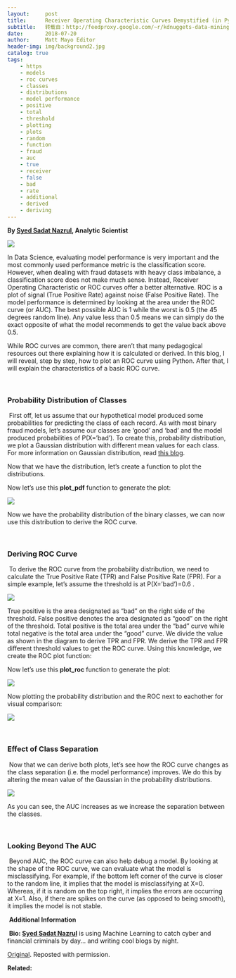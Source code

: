 ```yaml
---
layout:     post
title:      Receiver Operating Characteristic Curves Demystified (in Python)
subtitle:   转载自：http://feedproxy.google.com/~r/kdnuggets-data-mining-analytics/~3/ljlQvKSOuoA/receiver-operating-characteristic-curves-demystified-python.html
date:       2018-07-20
author:     Matt Mayo Editor
header-img: img/background2.jpg
catalog: true
tags:
    - https
    - models
    - roc curves
    - classes
    - distributions
    - model performance
    - positive
    - total
    - threshold
    - plotting
    - plots
    - random
    - function
    - fraud
    - auc
    - true
    - receiver
    - false
    - bad
    - rate
    - additional
    - derived
    - deriving
---
```


**By [Syed Sadat Nazrul](https://www.linkedin.com/in/snazrul1), Analytic Scientist**

![](https://cdn-images-1.medium.com/max/800/1*k65OKy7TOhBWRIfx0u6JqA.png)


In Data Science, evaluating model performance is very important and the most commonly used performance metric is the classification score. However, when dealing with fraud datasets with heavy class imbalance, a classification score does not make much sense. Instead, Receiver Operating Characteristic or ROC curves offer a better alternative. ROC is a plot of signal (True Positive Rate) against noise (False Positive Rate). The model performance is determined by looking at the area under the ROC curve (or AUC). The best possible AUC is 1 while the worst is 0.5 (the 45 degrees random line). Any value less than 0.5 means we can simply do the exact opposite of what the model recommends to get the value back above 0.5.

While ROC curves are common, there aren’t that many pedagogical resources out there explaining how it is calculated or derived. In this blog, I will reveal, step by step, how to plot an ROC curve using Python. After that, I will explain the characteristics of a basic ROC curve.

 

### Probability Distribution of Classes

 First off, let us assume that our hypothetical model produced some probabilities for predicting the class of each record. As with most binary fraud models, let’s assume our classes are ‘good’ and ‘bad’ and the model produced probabilities of P(X=’bad’). To create this, probability distribution, we plot a Gaussian distribution with different mean values for each class. For more information on Gaussian distribution, read [this blog](https://towardsdatascience.com/understanding-the-68-95-99-7-rule-for-a-normal-distribution-b7b7cbf760c2).



Now that we have the distribution, let’s create a function to plot the distributions.



Now let’s use this **plot_pdf** function to generate the plot:



![](https://cdn-images-1.medium.com/max/800/1*qLDlIbU26FY_PNRTdqRboQ.png)


Now we have the probability distribution of the binary classes, we can now use this distribution to derive the ROC curve.

 

### Deriving ROC Curve

 To derive the ROC curve from the probability distribution, we need to calculate the True Positive Rate (TPR) and False Positive Rate (FPR). For a simple example, let’s assume the threshold is at P(X=’bad’)=0.6 .

![](https://cdn-images-1.medium.com/max/800/1*hf2fRUKfD-hCSw1ifUOCpg.png)


True positive is the area designated as “bad” on the right side of the threshold. False positive denotes the area designated as “good” on the right of the threshold. Total positive is the total area under the “bad” curve while total negative is the total area under the “good” curve. We divide the value as shown in the diagram to derive TPR and FPR. We derive the TPR and FPR different threshold values to get the ROC curve. Using this knowledge, we create the ROC plot function:



Now let’s use this **plot_roc** function to generate the plot:



![](https://cdn-images-1.medium.com/max/800/1*d0U_sTGJ40CKHYxEyG3A8w.png)


Now plotting the probability distribution and the ROC next to eachother for visual comparison:



![](https://cdn-images-1.medium.com/max/800/1*k65OKy7TOhBWRIfx0u6JqA.png)


 

### Effect of Class Separation

 Now that we can derive both plots, let’s see how the ROC curve changes as the class separation (i.e. the model performance) improves. We do this by altering the mean value of the Gaussian in the probability distributions.



![](https://cdn-images-1.medium.com/max/800/1*OBZ6Z1_i_iF9qj4R6I4eUA.png)


As you can see, the AUC increases as we increase the separation between the classes.

 

### Looking Beyond The AUC

 Beyond AUC, the ROC curve can also help debug a model. By looking at the shape of the ROC curve, we can evaluate what the model is misclassifying. For example, if the bottom left corner of the curve is closer to the random line, it implies that the model is misclassifying at X=0. Whereas, if it is random on the top right, it implies the errors are occurring at X=1. Also, if there are spikes on the curve (as opposed to being smooth), it implies the model is not stable.

 **Additional Information**

 **Bio: [Syed Sadat Nazrul](https://www.linkedin.com/in/snazrul1)** is using Machine Learning to catch cyber and financial criminals by day... and writing cool blogs by night.

[Original](https://towardsdatascience.com/receiver-operating-characteristic-curves-demystified-in-python-bd531a4364d0). Reposted with permission.

**Related:**



 
